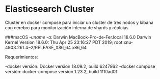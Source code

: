 

Elasticsearch Cluster
=====================


Cluster en docker compose para iniciar un cluster de tres nodos y kibana con cerebro para monitorización interna de shards y réplcias.


###macOS
*-uname -a*: Darwin MacBook-Pro-de-Fer.local 18.6.0 Darwin Kernel Version 18.6.0: Thu Apr 25 23:16:27 PDT 2019; root:xnu-4903.261.4~2/RELEASE_X86_64 x86_64


Requerimientos:

-docker versión: Docker version 18.09.2, build 6247962
-docker compose versión: docker-compose version 1.23.2, build 1110ad01





